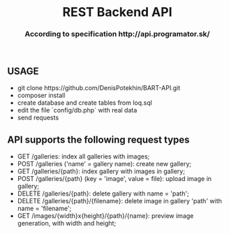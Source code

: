 <p align="center">
    <h1 align="center">REST Backend API</h1>
    <h3 align="center">According to specification http://api.programator.sk/</h3>
    <br>
</p>




USAGE
------------

<ul>
<li>git clone https://github.com/DenisPotekhin/BART-API.git</li>
<li>composer install</li>
<li>create database and create tables from loq.sql</li>
<li>edit the file `config/db.php` with real data</li>
<li>send requests</li>
</ul>


API supports the following request types
------------

<ul>
<li>GET /galleries: index all galleries with images;</li>
<li>POST /galleries ('name' = gallery name): create new gallery;</li>
<li>GET /galleries/{path}: index gallery with images in gallery;</li>
<li>POST /galleries/{path}  (key = 'image', value = file): upload image in gallery;</li>
<li>DELETE /galleries/{path}: delete gallery with name = 'path';</li>
<li>DELETE /galleries/{path}/{filename}: delete image in gallery 'path' with name = 'filename';</li>
<li>GET /images/{width}x{height}/{path}/{name}: preview image generation, with width and height;</li>
</ul>
